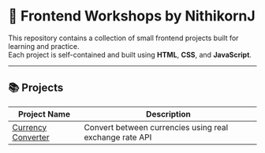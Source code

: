 # 🎯 Frontend Workshops by NithikornJ

This repository contains a collection of small frontend projects built for learning and practice.  
Each project is self-contained and built using **HTML**, **CSS**, and **JavaScript**.

---

## 📚 Projects

| Project Name           | Description                                  |
|------------------------|----------------------------------------------|
| [Currency Converter](./currency-converter/) | Convert between currencies using real exchange rate API |